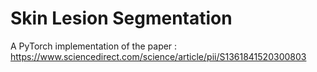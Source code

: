 # Skin Lesion Segmentation

A PyTorch implementation of the paper : https://www.sciencedirect.com/science/article/pii/S1361841520300803
